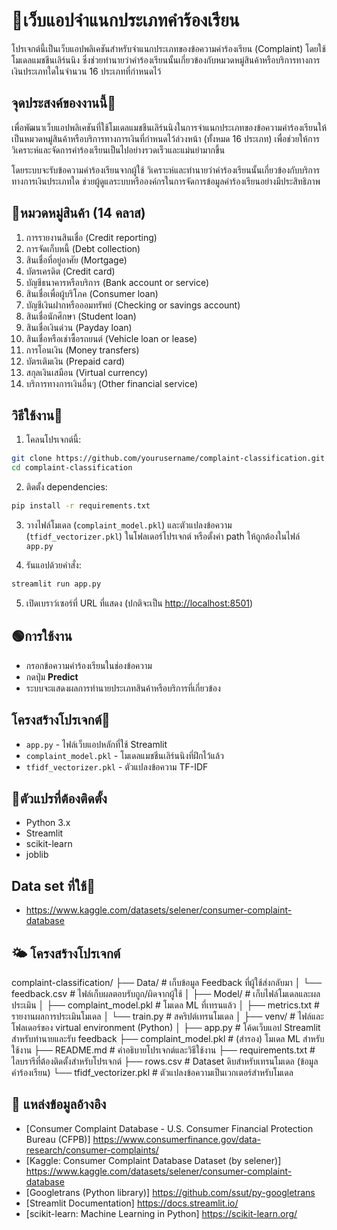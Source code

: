 # 🌼เว็บแอปจำแนกประเภทคำร้องเรียน

โปรเจกต์นี้เป็นเว็บแอปพลิเคชันสำหรับจำแนกประเภทของข้อความคำร้องเรียน (Complaint) โดยใช้โมเดลแมชชีนเลิร์นนิง ซึ่งช่วยทำนายว่าคำร้องเรียนนั้นเกี่ยวข้องกับหมวดหมู่สินค้าหรือบริการทางการเงินประเภทใดในจำนวน 16 ประเภทที่กำหนดไว้

## จุดประสงค์ของงานนี้🌻

เพื่อพัฒนาเว็บแอปพลิเคชันที่ใช้โมเดลแมชชีนเลิร์นนิงในการจำแนกประเภทของข้อความคำร้องเรียนให้เป็นหมวดหมู่สินค้าหรือบริการทางการเงินที่กำหนดไว้ล่วงหน้า (ทั้งหมด 16 ประเภท) เพื่อช่วยให้การวิเคราะห์และจัดการคำร้องเรียนเป็นไปอย่างรวดเร็วและแม่นยำมากขึ้น

โดยระบบจะรับข้อความคำร้องเรียนจากผู้ใช้ วิเคราะห์และทำนายว่าคำร้องเรียนนั้นเกี่ยวข้องกับบริการทางการเงินประเภทใด ช่วยผู้ดูแลระบบหรือองค์กรในการจัดการข้อมูลคำร้องเรียนอย่างมีประสิทธิภาพ

## 🎏หมวดหมู่สินค้า (14 คลาส)

1. การรายงานสินเชื่อ (Credit reporting)  
2. การจัดเก็บหนี้ (Debt collection)  
3. สินเชื่อที่อยู่อาศัย (Mortgage)  
4. บัตรเครดิต (Credit card)  
5. บัญชีธนาคารหรือบริการ (Bank account or service)  
6. สินเชื่อเพื่อผู้บริโภค (Consumer loan)  
7. บัญชีเงินฝากหรือออมทรัพย์ (Checking or savings account)  
8. สินเชื่อนักศึกษา (Student loan)  
9. สินเชื่อเงินด่วน (Payday loan)  
10. สินเชื่อหรือเช่าซื้อรถยนต์ (Vehicle loan or lease)  
11. การโอนเงิน (Money transfers)  
12. บัตรเติมเงิน (Prepaid card)  
13. สกุลเงินเสมือน (Virtual currency)  
14. บริการทางการเงินอื่นๆ (Other financial service)  


## วิธีใช้งาน💖

1. โคลนโปรเจกต์นี้:

```bash
git clone https://github.com/yourusername/complaint-classification.git
cd complaint-classification
````

2. ติดตั้ง dependencies:

```bash
pip install -r requirements.txt
```

3. วางไฟล์โมเดล (`complaint_model.pkl`) และตัวแปลงข้อความ (`tfidf_vectorizer.pkl`) ในโฟลเดอร์โปรเจกต์ หรือตั้งค่า path ให้ถูกต้องในไฟล์ `app.py`

4. รันแอปด้วยคำสั่ง:

```bash
streamlit run app.py
```

5. เปิดเบราว์เซอร์ที่ URL ที่แสดง (ปกติจะเป็น [http://localhost:8501](http://localhost:8501))

## 🟢การใช้งาน

* กรอกข้อความคำร้องเรียนในช่องข้อความ
* กดปุ่ม **Predict**
* ระบบจะแสดงผลการทำนายประเภทสินค้าหรือบริการที่เกี่ยวข้อง

## โครงสร้างโปรเจกต์🍒

* `app.py` - ไฟล์เว็บแอปหลักที่ใช้ Streamlit
* `complaint_model.pkl` - โมเดลแมชชีนเลิร์นนิงที่ฝึกไว้แล้ว
* `tfidf_vectorizer.pkl` - ตัวแปลงข้อความ TF-IDF

## 🪸ตัวแปรที่ต้องติดตั้ง

* Python 3.x
* Streamlit
* scikit-learn
* joblib

## Data set ที่ใช้💐


* https://www.kaggle.com/datasets/selener/consumer-complaint-database

## 🌤 โครงสร้างโปรเจกต์


complaint-classification/
├── Data/                  # เก็บข้อมูล Feedback ที่ผู้ใช้ส่งกลับมา
│   └── feedback.csv       # ไฟล์เก็บผลตอบรับถูก/ผิดจากผู้ใช้
│
├── Model/                 # เก็บไฟล์โมเดลและผลประเมิน
│   ├── complaint_model.pkl  # โมเดล ML ที่เทรนแล้ว
│   ├── metrics.txt          # รายงานผลการประเมินโมเดล
│   └── train.py             # สคริปต์เทรนโมเดล
│
├── venv/                  # ไฟล์และโฟลเดอร์ของ virtual environment (Python)
│
├── app.py                 # โค้ดเว็บแอป Streamlit สำหรับทำนายและรับ feedback
├── complaint_model.pkl    # (สำรอง) โมเดล ML สำหรับใช้งาน
├── README.md              # คำอธิบายโปรเจกต์และวิธีใช้งาน
├── requirements.txt       # ไลบรารีที่ต้องติดตั้งสำหรับโปรเจกต์
├── rows.csv               # Dataset ดิบสำหรับเทรนโมเดล (ข้อมูลคำร้องเรียน)
└── tfidf_vectorizer.pkl   # ตัวแปลงข้อความเป็นเวกเตอร์สำหรับโมเดล

## 🔗 แหล่งข้อมูลอ้างอิง


* [Consumer Complaint Database - U.S. Consumer Financial Protection Bureau (CFPB)]
https://www.consumerfinance.gov/data-research/consumer-complaints/
* [Kaggle: Consumer Complaint Database Dataset (by selener)]
https://www.kaggle.com/datasets/selener/consumer-complaint-database
* [Googletrans (Python library)]
https://github.com/ssut/py-googletrans
* [Streamlit Documentation]
https://docs.streamlit.io/
* [scikit-learn: Machine Learning in Python]
https://scikit-learn.org/


